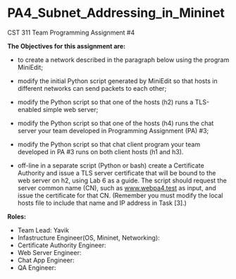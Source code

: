 # PA4_Subnet_Addressing_in_Mininet
CST 311 Team Programming Assignment #4

**The Objectives for this assignment are:**

- to create a network described in the paragraph below using the program MiniEdit; 

- modify the initial Python script generated by MiniEdit so that hosts in different networks can send packets to each other; 

- modify the Python script so that one of the hosts (h2) runs a TLS-enabled simple web server; 

- modify the Python script so that one of the hosts (h4) runs the chat server your team developed in Programming Assignment (PA) #3;

- modify the Python script so that chat client program your team developed in PA #3 runs on both client hosts (h1 and h3).

- off-line in a separate script (Python or bash) create a Certificate Authority and issue a TLS server certificate that will be bound to the web server on h2, using Lab 6 as a guide. The script should request the server common name (CN), such as www.webpa4.test as input, and issue the certificate for that CN.  (Remember you must modify the local hosts file to include that name and IP address in Task [3].) 


**Roles:**
- Team Lead: Yavik
- Infastructure Engineer(OS, Mininet, Networking):
- Certificate Authority Engineer:
- Web Server Engineer:
- Chat App Engineer:
- QA Engineer:
